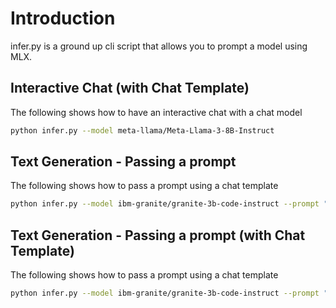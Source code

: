# Introduction
infer.py is a ground up cli script that allows you to prompt a model using MLX.

## Interactive Chat (with Chat Template)
The following shows how to have an interactive chat with a chat model

```bash
python infer.py --model meta-llama/Meta-Llama-3-8B-Instruct
```

## Text Generation - Passing a prompt
The following shows how to pass a prompt using a chat template

```bash
python infer.py --model ibm-granite/granite-3b-code-instruct --prompt "who is ada lovelace?"
```

## Text Generation - Passing a prompt (with Chat Template)
The following shows how to pass a prompt using a chat template

```bash
python infer.py --model ibm-granite/granite-3b-code-instruct --prompt "Who is Ada Lovelace" --chat
```